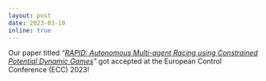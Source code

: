 ```yaml
---
layout: post
date: 2023-03-10
inline: true
---
```


Our paper titled _“<a href="https://arxiv.org/abs/2305.00579">RAPID: Autonomous Multi-agent Racing using Constrained Potential Dynamic Games</a>”_ got accepted at the European Control Conference (ECC) 2023!
